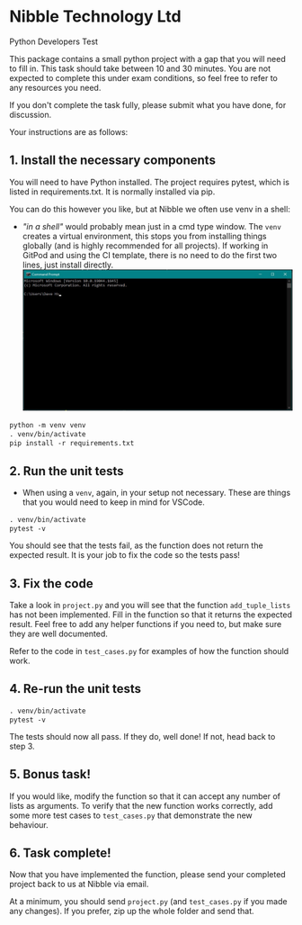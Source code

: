 # Nibble Technology Ltd
Python Developers Test

This package contains a small python project with a gap that you will
need to fill in. This task should take between 10 and 30 minutes. You are not
expected to complete this under exam conditions, so feel free to refer to
any resources you need.

If you don't complete the task fully, please submit what you have done,
for discussion.

Your instructions are as follows:


## 1. Install the necessary components

You will need to have Python installed. The project requires pytest, which is
listed in requirements.txt. It is normally installed via pip.

You can do this however you like, but at Nibble we often use venv in a shell:

- _"in a shell"_ would probably mean just in a cmd type window. The `venv`
 creates a virtual environment, this stops you from installing things globally
 (and is highly recommended for all projects). If working in GitPod and using
 the CI template, there is no need to do the first two lines, just install
 directly.
![example shell](docs/images/example-shell.jpg)

```
python -m venv venv
. venv/bin/activate
pip install -r requirements.txt
```


## 2. Run the unit tests

- When using a `venv`, again, in your setup not necessary. These are things that
 you would need to keep in mind for VSCode.

```
. venv/bin/activate
pytest -v
```

You should see that the tests fail, as the function does not return the
expected result. It is your job to fix the code so the tests pass!



## 3. Fix the code

Take a look in `project.py` and you will see that the function `add_tuple_lists`
has not been implemented. Fill in the function so that it returns the expected
result. Feel free to add any helper functions if you need to, but make sure they
are well documented.

Refer to the code in `test_cases.py` for examples of how the function
should work.



## 4. Re-run the unit tests

```
. venv/bin/activate
pytest -v
```

The tests should now all pass. If they do, well done! If not, head back to
step 3.



## 5. Bonus task!

If you would like, modify the function so that it can accept any number of lists
as arguments. To verify that the new function works correctly, add some more
test cases to `test_cases.py` that demonstrate the new behaviour.



## 6. Task complete!

Now that you have implemented the function, please send your completed
project back to us at Nibble via email.

At a minimum, you should send `project.py` (and `test_cases.py` if you made any
changes). If you prefer, zip up the whole folder and send that.
